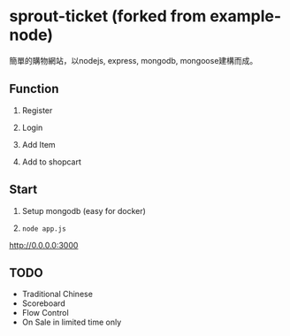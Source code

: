 # sprout-ticket (forked from example-node)
簡單的購物網站，以nodejs, express, mongodb, mongoose建構而成。

## Function
1. Register
 
2. Login

3. Add Item

4. Add to shopcart


## Start

1. Setup mongodb (easy for docker)

2. `node app.js`

http://0.0.0.0:3000


## TODO 
- Traditional Chinese
- Scoreboard
- Flow Control
- On Sale in limited time only

